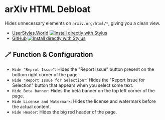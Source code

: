 # arXiv HTML Debloat

Hides unnecessary elements on `arxiv.org/html/*`, giving you a clean view.

- [UserStyles.World](https://userstyles.world/style/16559/arxiv-html-debloat) [![Install directly with Stylus](https://img.shields.io/badge/Install%20directly%20with-Stylus-00adad.svg)](https://userstyles.world/api/style/16559.user.css)
- [GitHub](https://github.com/PRO-2684/gadgets/raw/main/arxiv_html_debloate/) [![Install directly with Stylus](https://img.shields.io/badge/Install%20directly%20with-Stylus-00adad.svg)](https://github.com/PRO-2684/gadgets/raw/main/arxiv_html_debloate/arxiv_html_debloate.user.css)

## 🪄 Function & Configuration

- `Hide "Reprot Issue"`: Hides the "Report Issue" button present on the bottom right corner of the page.
- `Hide "Report Issue for Selection"`: Hides the "Report Issue for Selection" button that appears when you select some text.
- `Hide Beta banner`: Hides the beta banner on the top left corner of the page.
- `Hide License and Watermark`: Hides the license and watermark before the actual content.
- `Hide Header`: Hides the big red header of the page.
